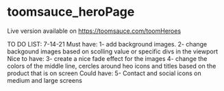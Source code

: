 ﻿# toomsauce_heroPage
Live version available on https://toomsauce.com/toomHeroes

TO DO LIST:
7-14-21
Must have:
1- add background images. 
2- change backgound images based on scolling value or specific divs in the viewport
Nice to have:
3- create a nice fade effect for the images
4- change the colors of the middle line, cercles around heo icons and titles based on the product that is on screen
Could have:
5- Contact and social icons on medium and large screens

